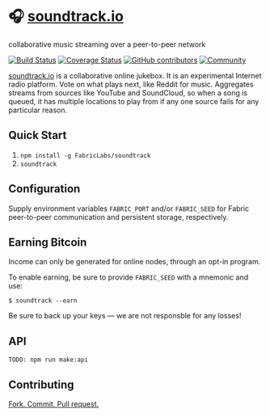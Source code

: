 🎧️ [soundtrack.io][soundtrack]
=============
collaborative music streaming over a peer-to-peer network

[![Build Status][badge-build-status]][test-home]
[![Coverage Status][badge-build-status]][coverage-home]
[![GitHub contributors][badge-contributors]][contributor-list]
[![Community][badge-community]][chat]

[soundtrack.io][soundtrack] is a collaborative online jukebox.  It is an experimental Internet radio platform.  Vote on what plays next, like Reddit for music.  Aggregates streams from sources like YouTube and SoundCloud, so when a song is queued, it has multiple locations to play from if any one source fails for any particular reason.

## Quick Start
1. `npm install -g FabricLabs/soundtrack`
2. `soundtrack`

## Configuration
Supply environment variables `FABRIC_PORT` and/or `FABRIC_SEED` for Fabric
peer-to-peer communication and persistent storage, respectively.

## Earning Bitcoin
Income can only be generated for online nodes, through an opt-in program.

To enable earning, be sure to provide `FABRIC_SEED` with a mnemonic and use:

```
$ soundtrack --earn
```

Be sure to back up your keys — we are not responsble for any losses!

## API
`TODO: npm run make:api`

## Contributing
[Fork. Commit. Pull request.](https://help.github.com/articles/fork-a-repo)

[soundtrack]: https://soundtrack.io
[badge-build-status]: https://img.shields.io/travis/FabricLabs/soundtrack.svg?branch=mastere&style=flat-square
[badge-coverage-status]: https://img.shields.io/codecov/c/gh/FabricLabs/soundtrack?style=flat-square
[badge-contributors]: https://img.shields.io/github/contributors/FabricLabs/soundtrack.svg?style=flat-square
[badge-community]: https://img.shields.io/matrix/soundtrack:fabric.pub.svg?style=flat-square
[test-home]: https://travis-ci.org/FabricLabs/soundtrack
[coverage-home]: https://codecov.io/gh/FabricLabs/soundtrack
[contributor-list]: https://github.com/FabricLabs/soundtrack/graphs/contributors
[chat]: https://chat.fabric.pub/#/room/#soundtrack:fabric.pub
